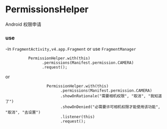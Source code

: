 # PermissionsHelper
Android 权限申请

### use

-in `FragmentActivity,v4.app.Fragment` or use `FragmentManager`

```
          PermissionHelper.with(this)
                .permissions(Manifest.permission.CAMERA)
                .request();
```

or


```
                  PermissionHelper.with(this)
                        .permissions(Manifest.permission.CAMERA)
                        .showOnRationale("需要相机权限", "取消", "我知道了")
                        .showOnDenied("必需要许可相机权限才能使用该功能", "取消", "去设置")
                        .listener(this)
                        .request();
```
